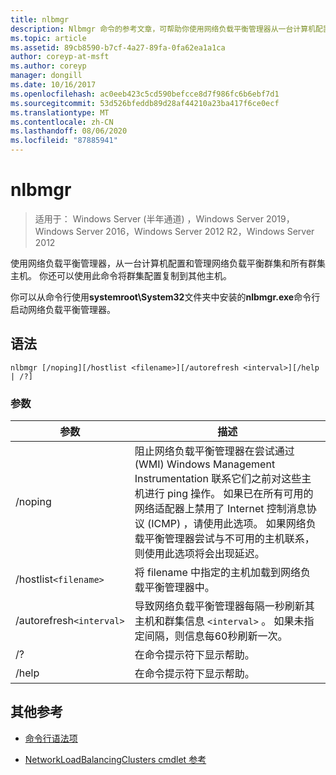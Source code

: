 ```yaml
---
title: nlbmgr
description: Nlbmgr 命令的参考文章，可帮助你使用网络负载平衡管理器从一台计算机配置和管理网络负载平衡群集和所有群集主机。
ms.topic: article
ms.assetid: 89cb8590-b7cf-4a27-89fa-0fa62ea1a1ca
author: coreyp-at-msft
ms.author: coreyp
manager: dongill
ms.date: 10/16/2017
ms.openlocfilehash: ac0eeb423c5cd590befcce8d7f986fc6b6ebf7d1
ms.sourcegitcommit: 53d526bfeddb89d28af44210a23ba417f6ce0ecf
ms.translationtype: MT
ms.contentlocale: zh-CN
ms.lasthandoff: 08/06/2020
ms.locfileid: "87885941"
---
```

# <a name="nlbmgr"></a>nlbmgr

> 适用于： Windows Server (半年通道) ，Windows Server 2019，Windows Server 2016，Windows Server 2012 R2，Windows Server 2012

使用网络负载平衡管理器，从一台计算机配置和管理网络负载平衡群集和所有群集主机。 你还可以使用此命令将群集配置复制到其他主机。

你可以从命令行使用**systemroot\System32**文件夹中安装的**nlbmgr.exe**命令行启动网络负载平衡管理器。

## <a name="syntax"></a>语法

```
nlbmgr [/noping][/hostlist <filename>][/autorefresh <interval>][/help | /?]
```

### <a name="parameters"></a>参数

| 参数 | 描述 |
| --------- | ----------- |
| /noping | 阻止网络负载平衡管理器在尝试通过 (WMI) Windows Management Instrumentation 联系它们之前对这些主机进行 ping 操作。 如果已在所有可用的网络适配器上禁用了 Internet 控制消息协议 (ICMP) ，请使用此选项。 如果网络负载平衡管理器尝试与不可用的主机联系，则使用此选项将会出现延迟。 |
| /hostlist`<filename>` | 将 filename 中指定的主机加载到网络负载平衡管理器中。 |
| /autorefresh`<interval>` | 导致网络负载平衡管理器每隔一秒刷新其主机和群集信息 `<interval>` 。 如果未指定间隔，则信息每60秒刷新一次。 |
| /? | 在命令提示符下显示帮助。 |
| /help | 在命令提示符下显示帮助。 |

## <a name="additional-references"></a>其他参考

- [命令行语法项](command-line-syntax-key.md)

- [NetworkLoadBalancingClusters cmdlet 参考](/powershell/module/networkloadbalancingclusters)
